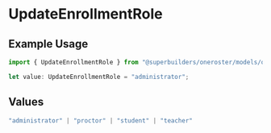 # UpdateEnrollmentRole

## Example Usage

```typescript
import { UpdateEnrollmentRole } from "@superbuilders/oneroster/models/operations";

let value: UpdateEnrollmentRole = "administrator";
```

## Values

```typescript
"administrator" | "proctor" | "student" | "teacher"
```